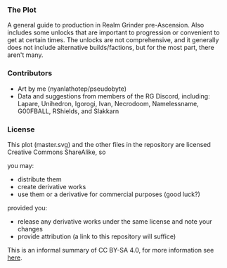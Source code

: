 ### The Plot

A general guide to production in Realm Grinder pre-Ascension. Also includes some unlocks that are important to progression or convenient to get at certain times. The unlocks are not comprehensive, and it generally does not include alternative builds/factions, but for the most part, there aren't many.

### Contributors
* Art by me (nyanlathotep/pseudobyte)
* Data and suggestions from members of the RG Discord, including: Lapare, Unihedron, Igorogi, Ivan, Necrodoom, Namelessname, G00FBALL, RShields, and Slakkarn

### License
This plot (master.svg) and the other files in the repository are licensed Creative Commons ShareAlike, so

you may:

* distribute them
* create derivative works
* use them or a derivative for commercial purposes (good luck?)

provided you:

* release any derivative works under the same license and note your changes
* provide attribution (a link to this repository will suffice)

This is an informal summary of CC BY-SA 4.0, for more information see [here](https://creativecommons.org/licenses/by-sa/4.0/).
